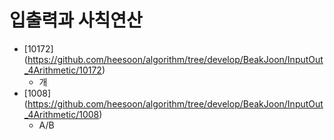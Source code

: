 입출력과 사칙연산
==========================================================================================
* [10172] (https://github.com/heesoon/algorithm/tree/develop/BeakJoon/InputOut_4Arithmetic/10172)
  * 개
* [1008] (https://github.com/heesoon/algorithm/tree/develop/BeakJoon/InputOut_4Arithmetic/1008)
  * A/B
